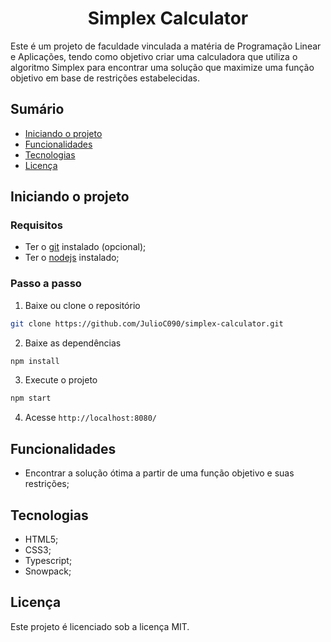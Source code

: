 <h1 align="center">Simplex Calculator</h1>

Este é um projeto de faculdade vinculada a matéria de Programação Linear e Aplicações, tendo como objetivo criar uma calculadora que utiliza o algoritmo Simplex para encontrar uma solução que maximize uma função objetivo em base de restrições estabelecidas.

## Sumário

- [Iniciando o projeto](#iniciando-o-projeto)
- [Funcionalidades](#funcionalidades)
- [Tecnologias](#tecnologias)
- [Licença](#licença)

## Iniciando o projeto

### Requisitos

- Ter o [git](https://git-scm.com/) instalado (opcional);
- Ter o [nodejs](https://nodejs.org/en) instalado;

### Passo a passo

1. Baixe ou clone o repositório

```bash
git clone https://github.com/JulioC090/simplex-calculator.git
```

2. Baixe as dependências

```bash
npm install
```

3. Execute o projeto

```bash
npm start
```

4. Acesse `http://localhost:8080/`

## Funcionalidades

- Encontrar a solução ótima a partir de uma função objetivo e suas restrições;

## Tecnologias

- HTML5;
- CSS3;
- Typescript;
- Snowpack;

## Licença

Este projeto é licenciado sob a licença MIT.
